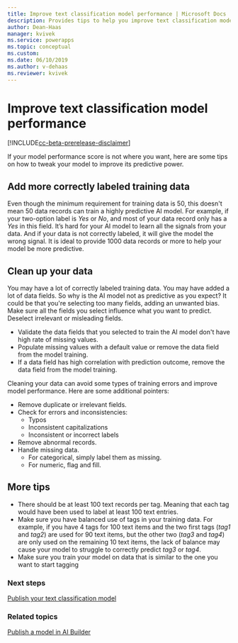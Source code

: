 ```yaml
---
title: Improve text classification model performance | Microsoft Docs
description: Provides tips to help you improve text classification model performance in AI Builder.
author: Dean-Haas
manager: kvivek
ms.service: powerapps
ms.topic: conceptual
ms.custom: 
ms.date: 06/10/2019
ms.author: v-dehaas
ms.reviewer: kvivek
---
```


# Improve text classification model performance

[!INCLUDE[cc-beta-prerelease-disclaimer](./includes/cc-beta-prerelease-disclaimer.md)]

If your model performance score is not where you want, here are some tips on how to tweak your model to improve its predictive power.

## Add more correctly labeled training data
Even though the minimum requirement for training data is 50, this doesn't mean 50 data records can train a highly predictive AI model. For example, if your two-option label is *Yes* or *No*, and most of your data record only has a *Yes* in this field. It’s hard for your AI model to learn all the signals from your data. And if your data is not correctly labeled, it will give the model the wrong signal. It is ideal to provide 1000 data records or more to help your model be more predictive.

## Clean up your data
You may have a lot of correctly labeled training data. You may have added a lot of data fields. So why is the AI model not as predictive as you expect? It could be that you're selecting too many fields, adding an unwanted bias. Make sure all the fields you select influence what you want to predict. Deselect irrelevant or misleading fields.

 - Validate the data fields that you selected to train the AI model don't have high rate of missing values. 
 - Populate missing values with a default value or remove the data field from the model training. 
 - If a data field has high correlation with prediction outcome, remove the data field from the model training.

Cleaning your data can avoid some types of training errors and improve model performance. Here are some additional pointers:
- Remove duplicate or irrelevant fields.
- Check for errors and inconsistencies:
    - Typos
    - Inconsistent capitalizations
    - Inconsistent or incorrect labels
- Remove abnormal records.
- Handle missing data.
    - For categorical, simply label them as missing.
    - For numeric, flag and fill.
## More tips
- There should be at least 100 text records per tag. Meaning that each tag would have been used to label at least 100 text entries.
- Make sure you have balanced use of tags in your training data. For example, if you have 4 tags for 100 text items and the two first tags (*tag1* and *tag2*) are used for 90 text items, but the other two (*tag3* and *tag4*) are only used on the remaining 10 text items, the lack of balance may cause your model to struggle to correctly predict *tag3* or *tag4*.
- Make sure you train your model on data that is similar to the one you want to start tagging

### Next steps
[Publish your text classification model](publish-text-classification-model.md) 

### Related topics
[Publish a model in AI Builder](publish-model-ai-builder.md)

